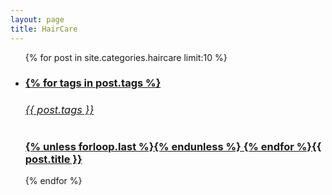 ```yaml
---
layout: page
title: HairCare
---
```


<div class="related">
  <ul class="related-posts">
    {% for post in site.categories.haircare limit:10 %}
      <li>
        <h3>
          <a href="{{ post.url }}">
            {% for tags in post.tags %}
              <h6 class="post-tags">{{ post.tags }}</h6>
            {% unless forloop.last %}{% endunless %}
            {% endfor %}{{ post.title }}
          </a>
        </h3>
      </li>
    {% endfor %}
  </ul>
</div>

